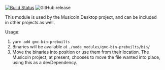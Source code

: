[![Build Status](https://travis-ci.org/etaletai13/gmc-bin.svg?branch=release)](https://travis-ci.org/etaletai13/gmc-bin)
![GitHub release](https://img.shields.io/github/release/etaletai13/gmc-bin.svg?style=for-the-badge)

This module is used by the Musicoin Desktop project, and can be included in other projects as well. 

Usage:

1. `yarn add gmc-bin-prebuilts`
2. Binaries will be available at `./node_modules/gmc-bin-prebuilts/bin/`
3. Move the binaries into position or use them from their location. The Musicoin project, at
present, chooses to move the file wanted into place, using this as a devDependency.
